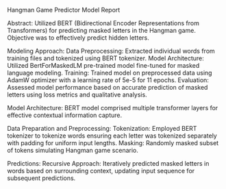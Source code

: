 Hangman Game Predictor Model Report

Abstract:
Utilized BERT (Bidirectional Encoder Representations from Transformers) for predicting masked letters in the Hangman game. Objective was to effectively predict hidden letters.

Modeling Approach:
Data Preprocessing: Extracted individual words from training files and tokenized using BERT tokenizer.
Model Architecture: Utilized BertForMaskedLM pre-trained model fine-tuned for masked language modeling.
Training: Trained model on preprocessed data using AdamW optimizer with a learning rate of 5e-5 for 11 epochs.
Evaluation: Assessed model performance based on accurate prediction of masked letters using loss metrics and qualitative analysis.

Model Architecture:
BERT model comprised multiple transformer layers for effective contextual information capture.

Data Preparation and Preprocessing:
Tokenization: Employed BERT tokenizer to tokenize words ensuring each letter was tokenized separately with padding for uniform input lengths.
Masking: Randomly masked subset of tokens simulating Hangman game scenario.

Predictions:
Recursive Approach: Iteratively predicted masked letters in words based on surrounding context, updating input sequence for subsequent predictions.
